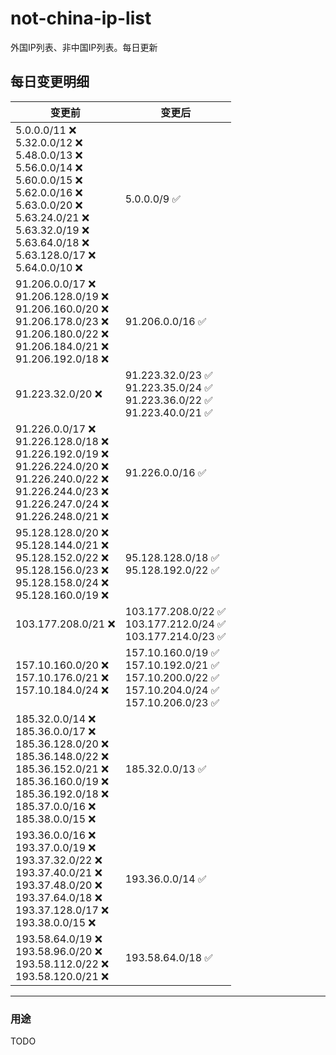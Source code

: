 # not-china-ip-list
外国IP列表、非中国IP列表。每日更新

每日变更明细
--------------------
|  变更前   | 变更后 |
|  ----  | ----  |
|  5.0.0.0/11 :x: <br> 5.32.0.0/12 :x: <br> 5.48.0.0/13 :x: <br> 5.56.0.0/14 :x: <br> 5.60.0.0/15 :x: <br> 5.62.0.0/16 :x: <br> 5.63.0.0/20 :x: <br> 5.63.24.0/21 :x: <br> 5.63.32.0/19 :x: <br> 5.63.64.0/18 :x: <br> 5.63.128.0/17 :x: <br> 5.64.0.0/10 :x: <br> | 5.0.0.0/9 :white_check_mark: | 
|  91.206.0.0/17 :x: <br> 91.206.128.0/19 :x: <br> 91.206.160.0/20 :x: <br> 91.206.178.0/23 :x: <br> 91.206.180.0/22 :x: <br> 91.206.184.0/21 :x: <br> 91.206.192.0/18 :x: <br> | 91.206.0.0/16 :white_check_mark: | 
|  91.223.32.0/20 :x:  | 91.223.32.0/23 :white_check_mark: <br> 91.223.35.0/24 :white_check_mark: <br> 91.223.36.0/22 :white_check_mark: <br> 91.223.40.0/21 :white_check_mark: <br>  | 
|  91.226.0.0/17 :x: <br> 91.226.128.0/18 :x: <br> 91.226.192.0/19 :x: <br> 91.226.224.0/20 :x: <br> 91.226.240.0/22 :x: <br> 91.226.244.0/23 :x: <br> 91.226.247.0/24 :x: <br> 91.226.248.0/21 :x: <br> | 91.226.0.0/16 :white_check_mark: | 
|  95.128.128.0/20 :x: <br> 95.128.144.0/21 :x: <br> 95.128.152.0/22 :x: <br> 95.128.156.0/23 :x: <br> 95.128.158.0/24 :x: <br> 95.128.160.0/19 :x: <br> | 95.128.128.0/18 :white_check_mark: <br> 95.128.192.0/22 :white_check_mark: <br>  | 
|  103.177.208.0/21 :x:  | 103.177.208.0/22 :white_check_mark: <br> 103.177.212.0/24 :white_check_mark: <br> 103.177.214.0/23 :white_check_mark: <br>  | 
|  157.10.160.0/20 :x: <br> 157.10.176.0/21 :x: <br> 157.10.184.0/24 :x: <br> | 157.10.160.0/19 :white_check_mark: <br> 157.10.192.0/21 :white_check_mark: <br> 157.10.200.0/22 :white_check_mark: <br> 157.10.204.0/24 :white_check_mark: <br> 157.10.206.0/23 :white_check_mark: <br>  | 
|  185.32.0.0/14 :x: <br> 185.36.0.0/17 :x: <br> 185.36.128.0/20 :x: <br> 185.36.148.0/22 :x: <br> 185.36.152.0/21 :x: <br> 185.36.160.0/19 :x: <br> 185.36.192.0/18 :x: <br> 185.37.0.0/16 :x: <br> 185.38.0.0/15 :x: <br> | 185.32.0.0/13 :white_check_mark: | 
|  193.36.0.0/16 :x: <br> 193.37.0.0/19 :x: <br> 193.37.32.0/22 :x: <br> 193.37.40.0/21 :x: <br> 193.37.48.0/20 :x: <br> 193.37.64.0/18 :x: <br> 193.37.128.0/17 :x: <br> 193.38.0.0/15 :x: <br> | 193.36.0.0/14 :white_check_mark: | 
|  193.58.64.0/19 :x: <br> 193.58.96.0/20 :x: <br> 193.58.112.0/22 :x: <br> 193.58.120.0/21 :x: <br> | 193.58.64.0/18 :white_check_mark: | 

--------------------
### 用途
TODO
